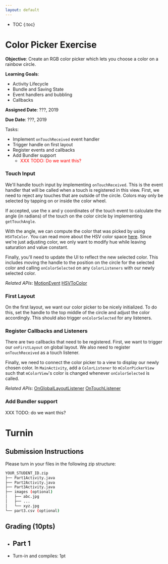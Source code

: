 ```yaml
---
layout: default
---
```


* TOC
{:toc}

# Color Picker Exercise

**Objective**: Create an RGB color picker which lets you choose a color on a rainbow circle.

**Learning Goals**:
- Activity Lifecycle
- Bundle and Saving State
- Event handlers and bubbling
- Callbacks

**Assigned Date**: ???, 2019

**Due Date**: ???, 2019

Tasks:
- Implement `onTouchReceived` event handler
- Trigger handle on first layout
- Register events and callbacks
- Add Bundler support
  - <span style="color:red">XXX TODO: Do we want this?</span>

### Touch Input

We'll handle touch input by implementing `onTouchReceived`. This is the event handler that will be called when a touch is registered in this view. First, we need to reject any touches that are outside of the circle. Colors may only be selected by tapping on or inside the color wheel.

If accepted, use the x and y coordinates of the touch event to calculate the angle (in radians) of the touch on the color circle by implementing `getTouchAngle`.

With the angle, we can compute the color that was picked by using `HSVToColor`. You can read more about the HSV color space [here](https://en.wikipedia.org/wiki/HSL_and_HSV). Since we're just adjusting color, we only want to modify hue while leaving saturation and value constant.

Finally, you'll need to update the UI to reflect the new selected color. This includes moving the handle to the position on the circle for the selected color and calling `onColorSelected` on any `ColorListeners` with our newly selected color.

*Related APIs*:
[MotionEvent](https://developer.android.com/reference/android/view/MotionEvent)
[HSVToColor](https://developer.android.com/reference/android/graphics/Color#HSVToColor(float[]))

### First Layout

On the first layout, we want our color picker to be nicely initialized. To do this, set the handle to the top middle of the circle and adjust the color accordingly. This should also trigger `onColorSelected` for any listeners.

### Register Callbacks and Listeners

There are two callbacks that need to be registered. First, we want to trigger our `onFirstLayout` on global layout. We also need to register `onTouchReceived` as a touch listener.

Finally, we need to connect the color picker to a view to display our newly chosen color. In `MainActivity`, add a `ColorListener` to `mColorPickerView` such that `mColorView`'s color is changed whenever `onColorSelected` is called.

*Related APIs*:
[OnGlobalLayoutListener](https://developer.android.com/reference/android/view/ViewTreeObserver.OnGlobalLayoutListener)
[OnTouchListener](https://developer.android.com/reference/android/view/View.OnTouchListener)

### Add Bundler support

XXX TODO: do we want this?

# Turnin
## Submission Instructions

Please turn in your files in the following zip structure:

```bash
YOUR_STUDENT_ID.zip
├── Part1Activity.java
├── Part2Activity.java
├── Part3Activity.java
├── images (optional)
│   ├── abc.jpg
│   ├── ...
│   └── xyz.jpg
└── part3.csv (optional)
```

## Grading (10pts)

- Part 1
  -
- Turn-in and compiles: 1pt
